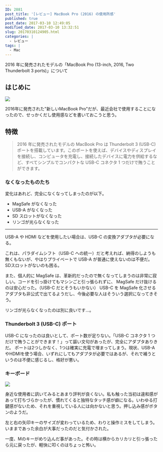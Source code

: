 ```yaml
---
ID: 2881
post_title: '[レビュー] MacBook Pro (2016) の使用所感'
published: true
post_date: 2017-03-10 12:49:05
modified_date: 2017-03-10 13:32:51
slug: 20170310124905.html
categories: |
  - レビュー
tags: |
  - Mac
---
```

2016 年に発売されたモデルの「MacBook Pro (13-inch, 2016, Two Thunderbolt 3 ports)」について
<!--more-->

## はじめに

![](https://i.imgur.com/MOylDJs.png)

2016年に発売された"新しいMacBook Pro"だが、最近会社で使用することになったので、せっかくだし使用感などを書いておこうと思う。

## 特徴

> 2016 年に発売されたモデルの MacBook Pro は Thunderbolt 3 (USB-C) ポートを搭載しています。このポートを使えば、デバイスやディスプレイを接続し、コンピュータを充電し、接続したデバイスに電力を供給するなど、すべてシンプルでコンパクトな USB-C コネクタ 1 つだけで賄うことができます。

### なくなったものたち
変化はあれど、完全になくなってしまったのが以下。

* MagSafe がなくなった
* USB-A がなくなった
* SD スロットがなくなった
* リンゴが光らなくなった

---

USB-A や HDMI などを使用したい場合は、USB-C の変換アダプタが必要になる。

これは、パラダイムシフト（USB-C への統一）だと考えれば、納得のしようも無くもないが、やはりプライベートで USB-A が普通に使えないのは不便だ。SDスロットがないのも困る。

また、個人的に MagSafe は、革新的だったので無くなってしまうのは非常に寂しい。コードを引っ掛けてもマシンごと引っ張られずに、 MagSafe だけ抜けるのは安心だった。（USB-C だとそうもいかない）
USB-C を MagSafe 化させるアダプタも非公式で出てるようだし、今後必要な人はそういう選択になってきそう。

リンゴが光らなくなったのは別に良いです…。


### Thunderbolt 3 (USB-C) ポート

USB-C になったのは良いとして、ポート数が足りない。「USB-C コネクタ 1 つだけで賄うことができます！」って謳い文句があったが、完全にアダプタありきだ。
ポートは2つしかなく、1つは確実に充電で埋まってしまう。現状、USB-AやHDMIを使う場合、いずれにしてもアダプタが必要ではあるが、それで補うというのは不便に感じるし、格好が悪い。


### キーボード

![](https://i.imgur.com/FL6x2Rk.jpg)

身近な使用者に訊いてみるとあまり評判が良くない。私も触った当初は違和感があって打ちづらかったが、慣れてくると独特なタッチ感が癖になる。いわゆる打鍵感がないため、それを重視している人には向かないと思う。押し込み感がボタンのようだ。

左と右の矢印キーのサイズが変わっているため、わりと操作ミスをしてしまう。いままであった余白が大事だったのだと気付かされた。

一度、Mのキーがめり込んだ事があった。その時は横からカリカリと引っ張ったら元に戻ったが、軽快に叩くのはちょっと怖い。